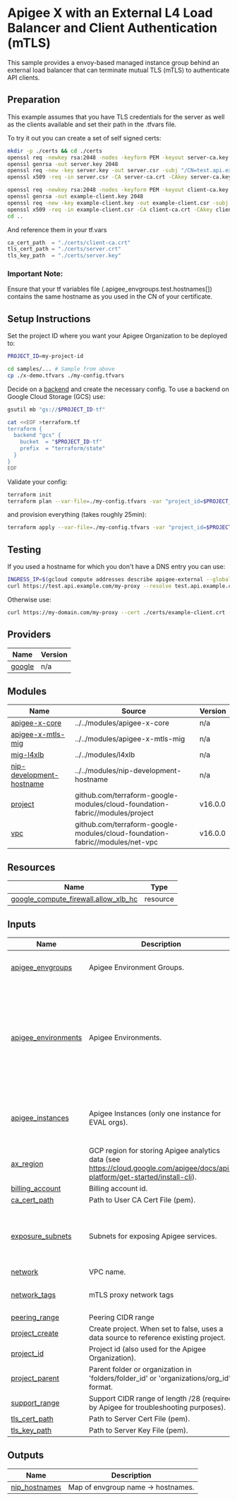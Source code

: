 # Apigee X with an External L4 Load Balancer and Client Authentication (mTLS)

This sample provides a envoy-based managed instance group behind an external
load balancer that can terminate mutual TLS (mTLS) to authenticate API clients.

## Preparation

This example assumes that you have TLS credentials for the server as well as
the clients available and set their path in the .tfvars file.

To try it out you can create a set of self signed certs:

```sh
mkdir -p ./certs && cd ./certs
openssl req -newkey rsa:2048 -nodes -keyform PEM -keyout server-ca.key -x509 -days 3650 -outform PEM -out server-ca.crt -subj "/CN=Test Server CA"
openssl genrsa -out server.key 2048
openssl req -new -key server.key -out server.csr -subj "/CN=test.api.example.com"
openssl x509 -req -in server.csr -CA server-ca.crt -CAkey server-ca.key -set_serial 100 -days 365 -outform PEM -out server.crt

openssl req -newkey rsa:2048 -nodes -keyform PEM -keyout client-ca.key -x509 -days 3650 -outform PEM -out client-ca.crt -subj "/CN=Test Client CA"
openssl genrsa -out example-client.key 2048
openssl req -new -key example-client.key -out example-client.csr -subj "/CN=Test Client"
openssl x509 -req -in example-client.csr -CA client-ca.crt -CAkey client-ca.key -set_serial 101 -days 365 -outform PEM -out example-client.crt
cd ..
```

And reference them in your tf.vars

```tf
ca_cert_path  = "./certs/client-ca.crt"
tls_cert_path = "./certs/server.crt"
tls_key_path  = "./certs/server.key"
```

### Important Note:

Ensure that your tf variables file (.apigee_envgroups.test.hostnames[])
contains the same hostname as you used in the CN of your certificate.

<!-- BEGIN_SAMPLES_DEFAULT_SETUP_INSTRUCTIONS -->
## Setup Instructions

Set the project ID where you want your Apigee Organization to be deployed to:

```sh
PROJECT_ID=my-project-id
```

```sh
cd samples/... # Sample from above
cp ./x-demo.tfvars ./my-config.tfvars
```

Decide on a [backend](https://www.terraform.io/language/settings/backends) and create the necessary config. To use a backend on Google Cloud Storage (GCS) use:

```sh
gsutil mb "gs://$PROJECT_ID-tf"

cat <<EOF >terraform.tf
terraform {
  backend "gcs" {
    bucket  = "$PROJECT_ID-tf"
    prefix  = "terraform/state"
  }
}
EOF
```

Validate your config:

```sh
terraform init
terraform plan --var-file=./my-config.tfvars -var "project_id=$PROJECT_ID"
```

and provision everything (takes roughly 25min):

```sh
terraform apply --var-file=./my-config.tfvars -var "project_id=$PROJECT_ID"
```
<!-- END_SAMPLES_DEFAULT_SETUP_INSTRUCTIONS -->

## Testing

If you used a hostname for which you don't have a DNS entry you can use:

```sh
INGRESS_IP=$(gcloud compute addresses describe apigee-external --global --format="get(address)")
curl https://test.api.example.com/my-proxy --resolve test.api.example.com:443:$INGRESS_IP --cert ./certs/example-client.crt --key ./certs/example-client.key --cacert ./certs/server-ca.crt -v
```

Otherwise use:

```sh
curl https://my-domain.com/my-proxy --cert ./certs/example-client.crt --key ./certs/example-client.key --cacert ./certs/server-ca.crt -v
```

<!-- BEGIN_TF_DOCS -->
## Providers

| Name | Version |
|------|---------|
| <a name="provider_google"></a> [google](#provider\_google) | n/a |

## Modules

| Name | Source | Version |
|------|--------|---------|
| <a name="module_apigee-x-core"></a> [apigee-x-core](#module\_apigee-x-core) | ../../modules/apigee-x-core | n/a |
| <a name="module_apigee-x-mtls-mig"></a> [apigee-x-mtls-mig](#module\_apigee-x-mtls-mig) | ../../modules/apigee-x-mtls-mig | n/a |
| <a name="module_mig-l4xlb"></a> [mig-l4xlb](#module\_mig-l4xlb) | ../../modules/l4xlb | n/a |
| <a name="module_nip-development-hostname"></a> [nip-development-hostname](#module\_nip-development-hostname) | ../../modules/nip-development-hostname | n/a |
| <a name="module_project"></a> [project](#module\_project) | github.com/terraform-google-modules/cloud-foundation-fabric//modules/project | v16.0.0 |
| <a name="module_vpc"></a> [vpc](#module\_vpc) | github.com/terraform-google-modules/cloud-foundation-fabric//modules/net-vpc | v16.0.0 |

## Resources

| Name | Type |
|------|------|
| [google_compute_firewall.allow_xlb_hc](https://registry.terraform.io/providers/hashicorp/google/latest/docs/resources/compute_firewall) | resource |

## Inputs

| Name | Description | Type | Default | Required |
|------|-------------|------|---------|:--------:|
| <a name="input_apigee_envgroups"></a> [apigee\_envgroups](#input\_apigee\_envgroups) | Apigee Environment Groups. | <pre>map(object({<br>    hostnames = list(string)<br>  }))</pre> | `null` | no |
| <a name="input_apigee_environments"></a> [apigee\_environments](#input\_apigee\_environments) | Apigee Environments. | <pre>map(object({<br>    display_name = optional(string)<br>    description  = optional(string)<br>    node_config = optional(object({<br>      min_node_count = optional(number)<br>      max_node_count = optional(number)<br>    }))<br>    iam       = optional(map(list(string)))<br>    envgroups = list(string)<br>  }))</pre> | `null` | no |
| <a name="input_apigee_instances"></a> [apigee\_instances](#input\_apigee\_instances) | Apigee Instances (only one instance for EVAL orgs). | <pre>map(object({<br>    region       = string<br>    ip_range     = string<br>    environments = list(string)<br>  }))</pre> | `null` | no |
| <a name="input_ax_region"></a> [ax\_region](#input\_ax\_region) | GCP region for storing Apigee analytics data (see https://cloud.google.com/apigee/docs/api-platform/get-started/install-cli). | `string` | n/a | yes |
| <a name="input_billing_account"></a> [billing\_account](#input\_billing\_account) | Billing account id. | `string` | `null` | no |
| <a name="input_ca_cert_path"></a> [ca\_cert\_path](#input\_ca\_cert\_path) | Path to User CA Cert File (pem). | `string` | n/a | yes |
| <a name="input_exposure_subnets"></a> [exposure\_subnets](#input\_exposure\_subnets) | Subnets for exposing Apigee services. | <pre>list(object({<br>    name               = string<br>    ip_cidr_range      = string<br>    region             = string<br>    secondary_ip_range = map(string)<br>  }))</pre> | `[]` | no |
| <a name="input_network"></a> [network](#input\_network) | VPC name. | `string` | n/a | yes |
| <a name="input_network_tags"></a> [network\_tags](#input\_network\_tags) | mTLS proxy network tags | `list(string)` | <pre>[<br>  "apigee-mtls-proxy"<br>]</pre> | no |
| <a name="input_peering_range"></a> [peering\_range](#input\_peering\_range) | Peering CIDR range | `string` | n/a | yes |
| <a name="input_project_create"></a> [project\_create](#input\_project\_create) | Create project. When set to false, uses a data source to reference existing project. | `bool` | `false` | no |
| <a name="input_project_id"></a> [project\_id](#input\_project\_id) | Project id (also used for the Apigee Organization). | `string` | n/a | yes |
| <a name="input_project_parent"></a> [project\_parent](#input\_project\_parent) | Parent folder or organization in 'folders/folder\_id' or 'organizations/org\_id' format. | `string` | `null` | no |
| <a name="input_support_range"></a> [support\_range](#input\_support\_range) | Support CIDR range of length /28 (required by Apigee for troubleshooting purposes). | `string` | n/a | yes |
| <a name="input_tls_cert_path"></a> [tls\_cert\_path](#input\_tls\_cert\_path) | Path to Server Cert File (pem). | `string` | n/a | yes |
| <a name="input_tls_key_path"></a> [tls\_key\_path](#input\_tls\_key\_path) | Path to Server Key File (pem). | `string` | n/a | yes |

## Outputs

| Name | Description |
|------|-------------|
| <a name="output_nip_hostnames"></a> [nip\_hostnames](#output\_nip\_hostnames) | Map of envgroup name -> hostnames. |
<!-- END_TF_DOCS -->

